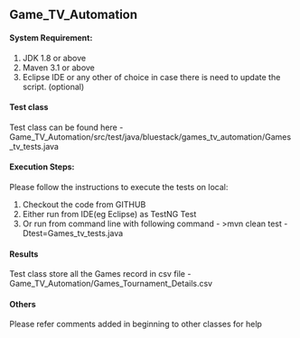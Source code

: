 ## Game_TV_Automation
#### System Requirement:
1) JDK 1.8 or above <br />
2) Maven 3.1 or above <br />
3) Eclipse IDE or any other of choice in case there is need to update the script. (optional)

#### Test class
Test class can be found here - Game_TV_Automation/src/test/java/bluestack/games_tv_automation/Games_tv_tests.java

#### Execution Steps:
Please follow the instructions to execute the tests on local: <br />
1) Checkout the code from GITHUB <br />
2) Either run from IDE(eg Eclipse) as TestNG Test <br />
2) Or run from command line with following command - >mvn clean test -Dtest=Games_tv_tests.java <br />

#### Results
Test class store all the Games record in csv file - Game_TV_Automation/Games_Tournament_Details.csv

#### Others
Please refer comments added in beginning to other classes for help
